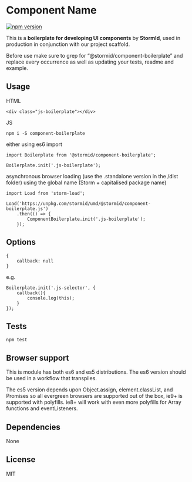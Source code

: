 
# Component Name

[![npm version](https://badge.fury.io/js/storm-component-boilerplate.svg)](https://badge.fury.io/js/storm-component-boilerplate)

This is a **boilerplate for developing UI components** by **StormId**, used in production in conjunction with our project scaffold.

Before use make sure to grep for “@stormid/component-boilerplate” and replace every occurrence as well as updating your tests, readme and example.

## Usage
HTML
```
<div class="js-boilerplate"></div>
```

JS
```
npm i -S component-boilerplate
```
either using es6 import
```
import Boilerplate from '@stormid/component-boilerplate';

Boilerplate.init('.js-boilerplate');
```
asynchronous browser loading (use the .standalone version in the /dist folder) using the global name (Storm + capitalised package name)
```
import Load from 'storm-load';

Load('https://unpkg.com/stormid/umd/@stormid/component-boilerplate.js')
    .then(() => {
        ComponentBoilerplate.init('.js-boilerplate');
    });
```

## Options
```
{
    callback: null
}
```

e.g.
```
Boilerplate.init('.js-selector', {
    callback(){
        console.log(this);
    }
});
```

## Tests
```
npm test
```

## Browser support
This is module has both es6 and es5 distributions. The es6 version should be used in a workflow that transpiles.

The es5 version depends upon Object.assign, element.classList, and Promises so all evergreen browsers are supported out of the box, ie9+ is supported with polyfills. ie8+ will work with even more polyfills for Array functions and eventListeners.

## Dependencies
None

## License
MIT
